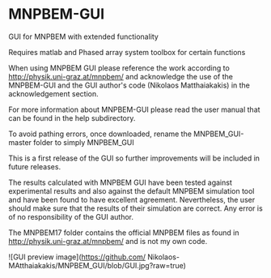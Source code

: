 # MNPBEM-GUI
GUI for MNPBEM with extended functionality 

Requires matlab and Phased array system toolbox for certain functions

When using MNPBEM GUI please reference the work according to http://physik.uni-graz.at/mnpbem/ 
and acknowledge the use of the MNPBEM-GUI and the GUI author's code (Nikolaos Matthaiakakis) in the acknowledgement section.

For more information about MNPBEM-GUI please read the user manual that can be found in the help subdirectory.

To avoid pathing errors, once downloaded, rename the MNPBEM_GUI-master folder to simply MNPBEM_GUI

This is a first release of the GUI so further improvements will be included in future releases.

The results calculated with MNPBEM GUI have been tested against experimental results and also against the default MNPBEM simulation tool and have been found to have excellent agreement. Nevertheless, the user should make sure that the results of their simulation are correct. Any error is of no responsibility of the GUI author.

The MNPBEM17 folder contains the official MNPBEM files as found in http://physik.uni-graz.at/mnpbem/ and is not my own code.

![GUI preview image](https://github.com/ Nikolaos-MAtthaiakakis/MNPBEM_GUI/blob/GUI.jpg?raw=true)
